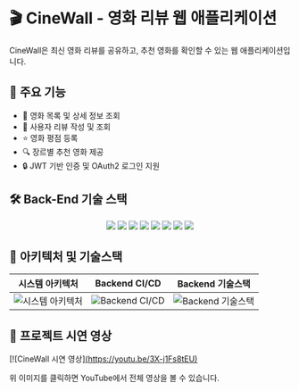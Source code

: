# 🎬 CineWall - 영화 리뷰 웹 애플리케이션

CineWall은 최신 영화 리뷰를 공유하고, 추천 영화를 확인할 수 있는 웹 애플리케이션입니다.

## 🚀 주요 기능

- 🎥 영화 목록 및 상세 정보 조회
- 📝 사용자 리뷰 작성 및 조회
- ⭐ 영화 평점 등록
- 🔍 장르별 추천 영화 제공
- 🔒 JWT 기반 인증 및 OAuth2 로그인 지원

## 🛠️ Back-End 기술 스택

<p align="center">
  <img src="https://img.shields.io/badge/Spring%20Boot-6DB33F?style=for-the-badge&logo=springboot&logoColor=white"/>
  <img src="https://img.shields.io/badge/Spring%20Security-6DB33F?style=for-the-badge&logo=springsecurity&logoColor=white"/>
  <img src="https://img.shields.io/badge/IntelliJ-000000?style=for-the-badge&logo=intellijidea&logoColor=white"/>
  <img src="https://img.shields.io/badge/Amazon%20EC2-FF9900?style=for-the-badge&logo=amazonec2&logoColor=white"/>
  <img src="https://img.shields.io/badge/Amazon%20S3-569A31?style=for-the-badge&logo=amazons3&logoColor=white"/>
  <img src="https://img.shields.io/badge/Amazon%20RDS-527FFF?style=for-the-badge&logo=amazonrds&logoColor=white"/>
  <img src="https://img.shields.io/badge/Docker-2496ED?style=for-the-badge&logo=docker&logoColor=white"/>
  <img src="https://img.shields.io/badge/Postman-FF6C37?style=for-the-badge&logo=postman&logoColor=white"/>
</p>


## 📸 아키텍처 및 기술스택

| 시스템 아키텍처 | Backend CI/CD | Backend 기술스택 |
|---------|-----------------|----------|
| ![시스템 아키텍처](https://github.com/user-attachments/assets/404a99c4-e1f0-4a5c-b575-9b65b6c3385a) | ![ Backend CI/CD ](https://github.com/user-attachments/assets/a0e5c057-fb2e-48cf-bd28-e4791c12a32e) | ![Backend 기술스택](https://github.com/user-attachments/assets/f87f166c-4990-4278-bbf7-b015960bdd71) |


## 🎥 프로젝트 시연 영상

[![CineWall 시연 영상][(https://youtu.be/3X-j1Fs8tEU)](https://youtu.be/vIVot70bqFA)

위 이미지를 클릭하면 YouTube에서 전체 영상을 볼 수 있습니다.
